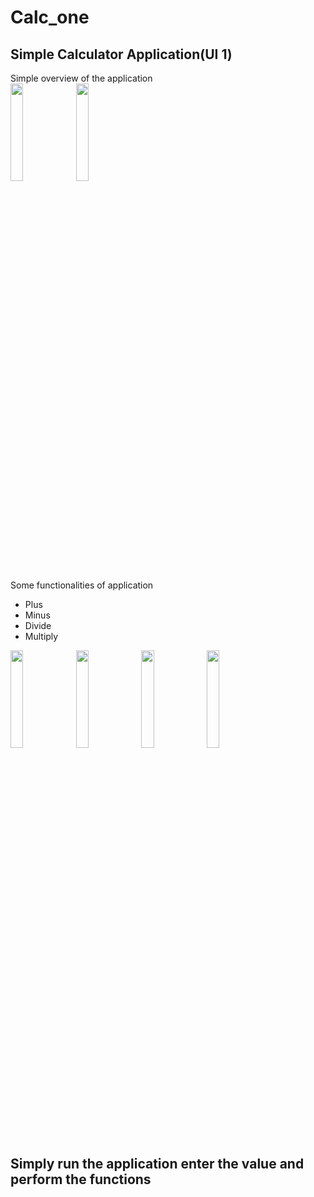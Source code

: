 # Calc_one

## Simple Calculator Application(UI 1)

Simple overview of the application
<br>
<img src="https://user-images.githubusercontent.com/52217208/215528834-d030bc02-57a6-4baf-a01a-6e703526339d.png" width=20% height=20%>
<img src="https://user-images.githubusercontent.com/52217208/215528839-8e403ae7-7e1f-445b-83a9-83d3be88f1a7.png" width=20% height=20%>
<br>

Some functionalities of application
- Plus
- Minus
- Divide
- Multiply

<img src="https://user-images.githubusercontent.com/52217208/215528890-0155f36c-da41-4bbd-a4ce-1ae92abbf480.png" width=20% height=20%>
<img src="https://user-images.githubusercontent.com/52217208/215528843-ac27acd3-aa8f-4fd1-a5b5-9d9a9be6dfe0.png" width=20% height=20%>
<img src="https://user-images.githubusercontent.com/52217208/215528860-0d52dedd-7393-4360-985e-e6717527663b.png" width=20% height=20%>
<img src="https://user-images.githubusercontent.com/52217208/215528872-3886cf94-0050-4028-a156-6105a7d7a13f.png" width=20% height=20%>

## Simply run the application enter the value and perform the functions 
